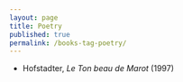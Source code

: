 ```yaml
---
layout: page
title: Poetry
published: true
permalink: /books-tag-poetry/
---
```


* Hofstadter, _Le Ton beau de Marot_ (1997) 
